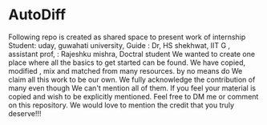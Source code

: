 # AutoDiff
Following repo is created as shared space to present work of internship
Student: uday, guwahati university,
Guide : Dr, HS shekhwat, IIT G , assistant prof,
      : Rajeshku mishra, Doctral student
We wanted to create one place where all the basics to get started can be found.
We have copied, modified , mix and matched from many resources.
by no means do We claim all this work to be our own. 
We fully acknowledge the contribution of many even though We can't mention all of them.
If you feel your material is copied and wish to be explicitly mentioned.
Feel free to DM me or comment on this repository.
We would love to mention the credit that you truly deserve!!! 
